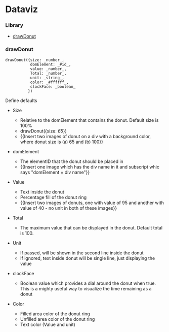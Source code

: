 # Dataviz
### Library

- [drawDonut](https://github.com/Infratab/dataviz/blob/master/README.md#drawdonut)
 

### drawDonut

```
drawDonut({size: _number_,
           domElement: _#id_,
           value: _number_,
           Total: _number_,
           unit: _string_,
           color: _#ffffff_,
           clockFace: _boolean_
          })
```

Define defaults

- Size
  - Relative to the domElement that contains the donut. Default size is 100%
  - drawDonut({size: _65_})
  - {{Insert two images of donut on a div with a background color, where donut size is (a) 65 and (b) 100}}

- domElement
  - The elementID that the donut should be placed in
  - {{Insert one image which has the div name in it and subscript whic says "domElement = div name"}}

- Value
  - Text inside the donut
  - Percentage fill of the donut ring
  - {{Insert two images of donuts, one with value of 95 and another with value of 40 - no unit in both of these images}}

- Total
  - The maximum value that can be displayed in the donut. Default total is 100.

- Unit
  - If passed, will be shown in the second line inside the donut
  - If ignored, text inside donut will be single line, just displaying the value

- clockFace
  - Boolean value which provides a dial around the donut when true. This is a mighty useful way to visualize the time remaining as a donut

- Color
  - Filled area color of the donut ring
  - Unfilled area color of the donut ring
  - Text color (Value and unit)




